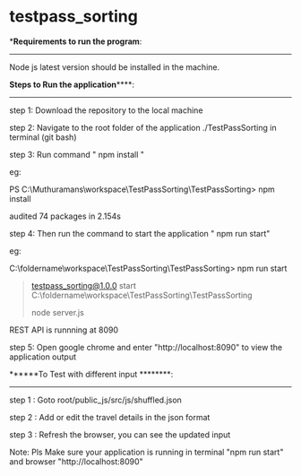 # testpass_sorting

*********Requirements to run the program********:
***********************************
Node js latest version should be installed in the machine.


******Steps to Run the application**********:
*****************************************
step 1: Download the repository to the local machine

step 2: Navigate to the root folder of the application ./TestPassSorting in terminal (git bash)

step 3: Run command " npm install "

eg:

PS C:\Muthuramans\workspace\TestPassSorting\TestPassSorting> npm install

audited 74 packages in 2.154s

step 4: Then run the command to start the application " npm run start"

eg:

C:\foldername\workspace\TestPassSorting\TestPassSorting> npm run start

> testpass_sorting@1.0.0 start C:\foldername\workspace\TestPassSorting\TestPassSorting
> 
> node server.js

REST API is runnning at 8090

step 5: Open google chrome and enter "http://localhost:8090" to view the application output





******To Test with different input ********: 
**************************************

step 1 : Goto root/public_js/src/js/shuffled.json 

step 2 : Add or edit the travel details in the json format

step 3 : Refresh the browser, you can see the updated input

Note: Pls Make sure your application is running in  terminal "npm run start" and browser "http://localhost:8090" 
